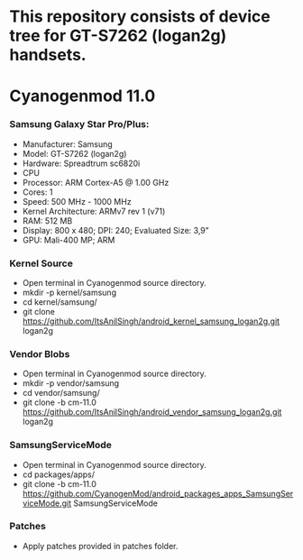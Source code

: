 # This repository consists of device tree for GT-S7262 (logan2g) handsets.

# Cyanogenmod 11.0

### Samsung Galaxy Star Pro/Plus:
 * Manufacturer: Samsung
 * Model: GT-S7262 (logan2g)
 * Hardware: Spreadtrum sc6820i
 * CPU
  * Processor: ARM Cortex-A5 @ 1.00 GHz
  * Cores: 1
  * Speed: 500 MHz - 1000 MHz
 * Kernel Architecture: ARMv7 rev 1 (v71)
 * RAM: 512 MB
 * Display: 800 x 480; DPI: 240; Evaluated Size: 3,9"
 * GPU: Mali-400 MP; ARM

### Kernel Source
* Open terminal in Cyanogenmod source directory.
* mkdir -p kernel/samsung
* cd kernel/samsung/
* git clone https://github.com/ItsAnilSingh/android_kernel_samsung_logan2g.git logan2g

### Vendor Blobs
* Open terminal in Cyanogenmod source directory.
* mkdir -p vendor/samsung
* cd vendor/samsung/
* git clone -b cm-11.0 https://github.com/ItsAnilSingh/android_vendor_samsung_logan2g.git logan2g

### SamsungServiceMode
* Open terminal in Cyanogenmod source directory.
* cd packages/apps/
* git clone -b cm-11.0 https://github.com/CyanogenMod/android_packages_apps_SamsungServiceMode.git SamsungServiceMode

### Patches
* Apply patches provided in patches folder.


